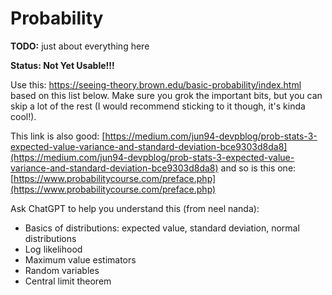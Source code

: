 # Probability

**TODO:** just about everything here

**Status: Not Yet Usable!!!**

Use this: https://seeing-theory.brown.edu/basic-probability/index.html based on this list below. Make sure you grok the important bits, but you can skip a lot of the rest (I would recommend sticking to it though, it's kinda cool!). &#x20;

This link is also good: [https://medium.com/jun94-devpblog/prob-stats-3-expected-value-variance-and-standard-deviation-bce9303d8da8](https://medium.com/jun94-devpblog/prob-stats-3-expected-value-variance-and-standard-deviation-bce9303d8da8) and so is this one: [https://www.probabilitycourse.com/preface.php](https://www.probabilitycourse.com/preface.php) &#x20;

Ask ChatGPT to help you understand this (from neel nanda):&#x20;

* Basics of distributions: expected value, standard deviation, normal distributions
* Log likelihood
* Maximum value estimators
* Random variables
* Central limit theorem
